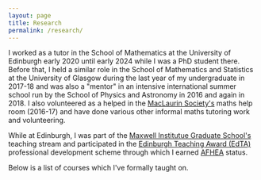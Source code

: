 ```yaml
---
layout: page
title: Research
permalink: /research/
---
```


I worked as a tutor in the School of Mathematics at the University of Edinburgh early 2020 until early 2024 while I was a PhD student there. 
Before that, I held a similar role in the School of Mathematics and Statistics at the University of Glasgow during the last year of my undergraduate in 2017-18 
and was also a "mentor" in an intensive international summer school run by the School of Physics and Astronomy in 2016 and again in 2018. 
I also volunteered as a helped in the [MacLaurin Society's](https://macsoc.weebly.com/) maths help room (2016-17) and have done various other informal maths tutoring work and volunteering.

While at Edinburgh, I was part of the [Maxwell Institutue Graduate School's](https://www.maxwell.ac.uk/graduate-school/) teaching stream 
and participated in the [Edinburgh Teaching Award (EdTA)](https://www.advance-he.ac.uk/fellowship/associate-fellowship) professional development scheme 
through which I earned [AFHEA](https://www.advance-he.ac.uk/fellowship/associate-fellowship) status.

Below is a list of courses which I've formally taught on.
